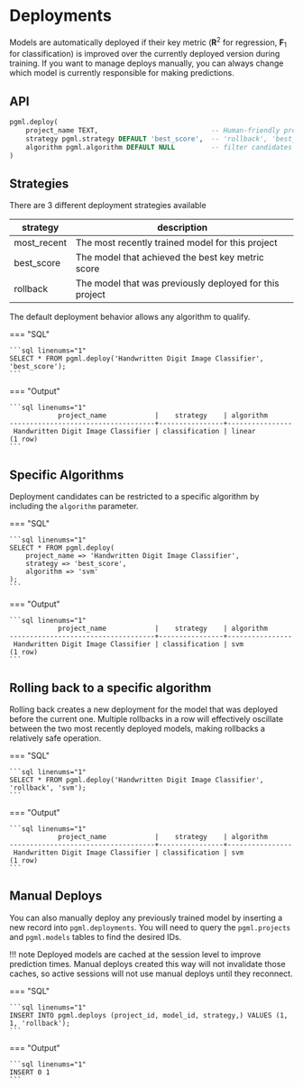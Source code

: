 # Deployments

Models are automatically deployed if their key metric (__R__<sup>2</sup> for regression, __F__<sub>1</sub> for classification) is improved over the currently deployed version during training. If you want to manage deploys manually, you can always change which model is currently responsible for making predictions.


## API

```sql linenums="1" title="pgml.deploy"
pgml.deploy(
	project_name TEXT,                            -- Human-friendly project name
	strategy pgml.strategy DEFAULT 'best_score',  -- 'rollback', 'best_score', or 'most_recent'
	algorithm pgml.algorithm DEFAULT NULL         -- filter candidates to a particular algorithm, NULL = all qualify
)
```

## Strategies
There are 3 different deployment strategies available

strategy | description
--- | ---
most_recent | The most recently trained model for this project
best_score | The model that achieved the best key metric score
rollback | The model that was previously deployed for this project

The default deployment behavior allows any algorithm to qualify.

=== "SQL"

	```sql linenums="1"
	SELECT * FROM pgml.deploy('Handwritten Digit Image Classifier', 'best_score');
	```

=== "Output"

	```sql linenums="1"
                project_name            |    strategy    | algorithm
	------------------------------------+----------------+----------------
	 Handwritten Digit Image Classifier | classification | linear
	(1 row)
	```

## Specific Algorithms
Deployment candidates can be restricted to a specific algorithm by including the `algorithm` parameter.

=== "SQL"

	```sql linenums="1"
	SELECT * FROM pgml.deploy(
        project_name => 'Handwritten Digit Image Classifier', 
        strategy => 'best_score', 
        algorithm => 'svm'
    );
	```

=== "Output"

	```sql linenums="1"
                project_name            |    strategy    | algorithm
	------------------------------------+----------------+----------------
	 Handwritten Digit Image Classifier | classification | svm
	(1 row)
	```


## Rolling back to a specific algorithm
Rolling back creates a new deployment for the model that was deployed before the current one. Multiple rollbacks in a row will effectively oscillate between the two most recently deployed models, making rollbacks a relatively safe operation. 

=== "SQL"

	```sql linenums="1"
	SELECT * FROM pgml.deploy('Handwritten Digit Image Classifier', 'rollback', 'svm');
	```

=== "Output"

	```sql linenums="1"
                project_name            |    strategy    | algorithm
	------------------------------------+----------------+----------------
	 Handwritten Digit Image Classifier | classification | svm
	(1 row)
	```

## Manual Deploys

You can also manually deploy any previously trained model by inserting a new record into `pgml.deployments`. You will need to query the `pgml.projects` and `pgml.models` tables to find the desired IDs.

!!! note 
    Deployed models are cached at the session level to improve prediction times. Manual deploys created this way will not invalidate those caches, so active sessions will not use manual deploys until they reconnect. 

=== "SQL"

	```sql linenums="1"
	INSERT INTO pgml.deploys (project_id, model_id, strategy,) VALUES (1, 1, 'rollback');
	```

=== "Output"

	```sql linenums="1"
    INSERT 0 1
	```
